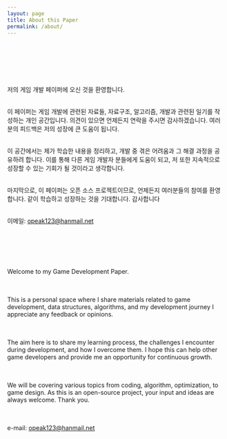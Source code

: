 ```yaml
---
layout: page
title: About this Paper
permalink: /about/
---
```

<br><br><br><br><br>




저의 게임 개발 페이퍼에 오신 것을 환영합니다.
<br><br>

이 페이퍼는 게임 개발에 관련된 자료들, 자료구조, 알고리즘, 개발과 관련된 일기를 작성하는 개인 공간입니다. 의견이 있으면 언제든지 연락을 주시면 감사하겠습니다. 여러분의 피드백은 저의 성장에 큰 도움이 됩니다.
<br><br>

이 공간에서는 제가 학습한 내용을 정리하고, 개발 중 겪은 어려움과 그 해결 과정을 공유하려 합니다. 이를 통해 다른 게임 개발자 분들에게 도움이 되고, 저 또한 지속적으로 성장할 수 있는 기회가 될 것이라고 생각합니다.
<br><br>

마지막으로, 이 페이퍼는 오픈 소스 프로젝트이므로, 언제든지 여러분들의 참여를 환영합니다. 같이 학습하고 성장하는 것을 기대합니다. 감사합니다
<br><br>

이메일: opeak123@hanmail.net
  <br><br><br><br><br><br>





Welcome to my Game Development Paper.
<br><br><br>

This is a personal space where I share materials related to game development, data structures, algorithms, and my development journey
I appreciate any feedback or opinions.
<br><br><br>

The aim here is to share my learning process, the challenges I encounter during development, and how I overcome them. I hope this can help other game developers and provide me an opportunity for continuous growth.
<br><br><br>

We will be covering various topics from coding, algorithm, optimization, to game design. As this is an open-source project, your input and ideas are always welcome. Thank you.
<br><br><br>

e-mail: opeak123@hanmail.net<br><br><br><br><br><br>